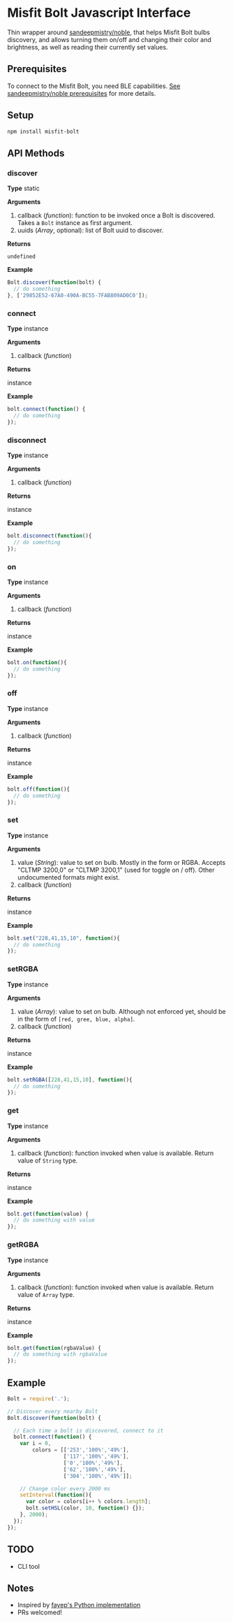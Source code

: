 # Misfit Bolt Javascript Interface

Thin wrapper around [sandeepmistry/noble](https://github.com/sandeepmistry/noble), that helps Misfit Bolt bulbs discovery, and allows turning them on/off and changing their color and brightness, as well as reading their currently set values.


## Prerequisites

To connect to the Misfit Bolt, you need BLE capabilities.
[See sandeepmistry/noble prerequisites](https://github.com/sandeepmistry/noble#prerequisites) for more details.


## Setup

```bash
npm install misfit-bolt
```


## API Methods

### discover

**Type** static

**Arguments**

1. callback (*function*): function to be invoked once a Bolt is discovered. Takes a `Bolt` instance as first argument.
2. uuids (*Array*, optional): list of Bolt uuid to discover.

**Returns**

`undefined`

**Example**
```javascript
Bolt.discover(function(bolt) {
  // do something
}, ['29852E52-67A0-490A-BC55-7FAB809AD0C0']);
```


### connect

**Type** instance

**Arguments**

1. callback (*function*)

**Returns**

instance

**Example**

```javascript
bolt.connect(function() {
  // do something
});
```


### disconnect

**Type** instance

**Arguments**

1. callback (*function*)

**Returns**

instance

**Example**

```javascript
bolt.disconnect(function(){
  // do something
});
```


### on

**Type** instance

**Arguments**

1. callback (*function*)

**Returns**

instance

**Example**

```javascript
bolt.on(function(){
  // do something
});
```


### off

**Type** instance

**Arguments**

1. callback (*function*)

**Returns**

instance

**Example**

```javascript
bolt.off(function(){
  // do something
});
```


### set

**Type** instance

**Arguments**

1. value (*String*): value to set on bulb. Mostly in the form or RGBA. Accepts "CLTMP 3200,0" or "CLTMP 3200,1" (used for toggle on / off). Other undocumented formats might exist.
2. callback (*function*)

**Returns**

instance

**Example**

```javascript
bolt.set("228,41,15,10", function(){
  // do something
});
```


### setRGBA

**Type** instance

**Arguments**

1. value (*Array*): value to set on bulb. Although not enforced yet, should be in the form of `[red, gree, blue, alpha]`.
2. callback (*function*)

**Returns**

instance

**Example**

```javascript
bolt.setRGBA([228,41,15,10], function(){
  // do something
});
```


### get

**Type** instance

**Arguments**

1. callback (*function*): function invoked when value is available. Return value of `String` type.

**Returns**

instance

**Example**

```javascript
bolt.get(function(value) {
  // do something with value
});

```

### getRGBA

**Type** instance

**Arguments**

1. callback (*function*): function invoked when value is available. Return value of `Array` type.

**Returns**

instance

**Example**

```javascript
bolt.get(function(rgbaValue) {
  // do something with rgbaValue
});
```


## Example

```javascript
Bolt = require('.');

// Discover every nearby Bolt
Bolt.discover(function(bolt) {

  // Each time a bolt is discovered, connect to it
  bolt.connect(function() {
    var i = 0,
        colors = [['253','100%','49%'],
                  ['117','100%','49%'],
                  ['0','100%','49%'],
                  ['62','100%','49%'],
                  ['304','100%','49%']];

    // Change color every 2000 ms
    setInterval(function(){
      var color = colors[i++ % colors.length];
      bolt.setHSL(color, 10, function() {});
    }, 2000);
  });
});

```


## TODO
- CLI tool

## Notes
- Inspired by [fayep's Python implementation](https://github.com/fayep/bolt)
- PRs welcomed!
